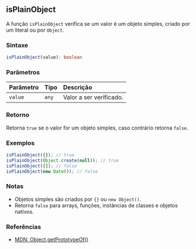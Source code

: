 ## isPlainObject

A função `isPlainObject` verifica se um valor é um objeto simples, criado por um literal ou por `Object`.

### Sintaxe

```typescript
isPlainObject(value): boolean
```

### Parâmetros

| Parâmetro | Tipo   | Descrição                        |
| :-------- | :------| :--------------------------------|
| `value`   | `any`  | Valor a ser verificado.           |

### Retorno

Retorna `true` se o valor for um objeto simples, caso contrário retorna `false`.

### Exemplos

```typescript
isPlainObject({}); // true
isPlainObject(Object.create(null)); // true
isPlainObject([]); // false
isPlainObject(new Date()); // false
```

### Notas

- Objetos simples são criados por `{}` ou `new Object()`.
- Retorna `false` para arrays, funções, instâncias de classes e objetos nativos.

### Referências
- [MDN: Object.getPrototypeOf()](https://developer.mozilla.org/pt-BR/docs/Web/JavaScript/Reference/Global_Objects/Object/getPrototypeOf)